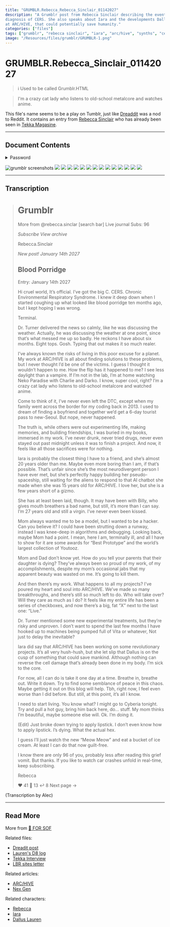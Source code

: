 ```yaml
---
title: "GRUMBLR.Rebecca_Rebecca_Sinclair_01142027"
description: "A Grumblr post from Rebecca Sinclair describing the events around her 
diagnosis of CERS. She also speaks about Iara and the developments Dallus Lauren is making 
at ARC/HIVE, that could potentially save humanity."
categories: ["files"]
tags: ["grumblr", "rebecca sinclair", "iara", "arc/hive", "synths", "cers"]
image: "/Resources/files/grumblr/GRUMBLR-1.png"
---
```


# GRUMBLR.Rebecca_Sinclair_01142027

> ℹ︎ Used to be called Grumblr.HTML

> I'm a crazy cat lady who listens to old-school metalcore and watches anime.

This file's name seems to be a play on Tumblr, just like [Dreaddit](dreadit) was a nod to Reddit.
It contains an entry from [Rebecca Sinclair](../characters/rebecca) who has already been seen in [Tekka Magasine](tekka_interview).

***

## Document Contents

<details class="password">
  <summary>Password</summary>

14012
</details>

![grumblr screenshots](../../Resources/files/grumblr/GRUMBLR-1.png)
![](../../Resources/files/grumblr/GRUMBLR-2.png)
![](../../Resources/files/grumblr/GRUMBLR-3.png)
![](../../Resources/files/grumblr/GRUMBLR-4.png)
![](../../Resources/files/grumblr/GRUMBLR-5.png)
![](../../Resources/files/grumblr/GRUMBLR-6.png)
![](../../Resources/files/grumblr/GRUMBLR-7.png)
![](../../Resources/files/grumblr/GRUMBLR-8.png)
![](../../Resources/files/grumblr/GRUMBLR-9.png)
![](../../Resources/files/grumblr/GRUMBLR-10.png)
![](../../Resources/files/grumblr/GRUMBLR-11.png)
![](../../Resources/files/grumblr/GRUMBLR-12.png)
![](../../Resources/files/grumblr/GRUMBLR-13.png)
![](../../Resources/files/grumblr/GRUMBLR-14.png)
![](../../Resources/files/grumblr/GRUMBLR-15.png)

***

## Transcription

> # Grumblr
>
> More from @rebecca.sinclar                     [search bar]
> Live journal                                                   Subs: 96
>
> *Subscribe           View archive*
>
> Rebecca.Sinclair
>
> *New post!            January 14th 2027*
>
> ## Blood Porridge
> Entry: January 14th 2027
>
> Hi cruel world,
It’s official. I’ve got the big C. CERS. Chronic Environmental Respiratory Syndrome. I knew it 
> deep down when I started coughing up what looked like blood porridge ten months ago, but I kept 
> hoping I was wrong.
>
> Terminal.
>
> Dr. Turner delivered the news so calmly, like he was discussing the weather. Actually, he was 
> discussing the weather at one point, since that’s what messed me up so badly. He reckons 
> I have about six months. Eight tops. Gosh. Typing that out makes it so much realer.
>
> I’ve always known the risks of living in this poor excuse for a planet. My work at ARC/HIVE 
> is all about finding solutions to these problems, but I never thought I’d be one of the victims. 
> I guess I thought it wouldn’t happen to me. How the flip has it happened to me? I see less daylight 
> than a vampire. If I’m not in the lab, I’m at home watching Neko Paradise with Charlie and Darko. 
> I know, super cool, right? I’m a crazy cat lady who listens to old-school metalcore and watched anime.
>
> Come to think of it, I’ve never even left the DTC, except when my family went across the border for my 
> coding back in 2013. I used to dream of finding a boyfriend and together we’d get a 6-day tourist pass to 
> new-Seoul. But nope, never happened.
>
> The truth is, while others were out experimenting life, making memories, and building friendships, I was 
> buried in my books, immersed in my work. I’ve never drunk, never tried drugs, never even stayed out past 
> midnight unless it was to finish a project. And now, it feels like all those sacrifices were for nothing.
>
> Iara is probably the closest thing I have to a friend, and she’s almost 20 years older than me. 
> Maybe even more boring than I am, if that’s possible. That’s unfair since she’s the most neurodivergent 
> person I have ever met, but she’s perfectly happy building her pseudo-spaceship, still waiting for the 
> aliens to respond to that AI chatbot she made when she was 15 years old for ARC/HIVE. I love her, but she 
> is a few years short of a gizmo.
>
> She has at least been laid, though. It may have been with Billy, who gives mouth breathers a bad name, 
> but still, it’s more than I can say. I’m 27 years old and still a virgin. I’ve never even been kissed.
>
> Mom always wanted me to be a model, but I wanted to be a hacker. Can you believe it? I could have been 
> strutting down a runway, instead I was knee-deep in algorithms and debugging. Looking back, maybe Mom 
> had a point. I mean, here I am, terminally ill, and all I have to show for it are some awards for 
> “Best Prototype” and the world’s largest collection of Youtooz.
>
> Mom and Dad don’t know yet. How do you tell your parents that their daughter is dying? They’ve always been 
> so proud of my work, of my accomplishments, despite my mom’s occasional jabs that my apparent beauty was 
> wasted on me. It’s going to kill them.
>
> And then there’s my work. What happens to all my projects? I’ve poured my heart and soul into ARC/HIVE. 
> We’ve made so many breakthroughs, and there’s still so much left to do. Who will take over? Will they care 
> as much as I do? It feels like my entire life has been a series of checkboxes, and now there’s a big, fat “X” next to the last one: “Live.”
>
> Dr. Turner mentioned some new experimental treatments, but they’re risky and unproven. I don’t want to 
> spend the last few months I have hooked up to machines being pumped full of Vita or whatever, Not just 
> to delay the inevitable?
>
> Iara did say that ARC/HIVE has been working on some revolutionary projects. It’s all very hush-hush, 
> but she let slip that Dallus is on the cusp of something that could save mankind. Although nothing can 
> reverse the cell damage that’s already been done in my body. I’m sick to the core. 
>
> For now, all I can do is take it one day at a time. Breathe in, breathe out. Write it down. 
> Try to find some semblance of peace in this chaos. Maybe getting it out on this blog will help. 
> Tbh, right now, I feel even worse than I did before. But still, at this point, it’s all I know.
>
> I need to start living. You know what? I might go to Cyberia tonight. Try and pull a hot guy, 
> bring him back here, do… stuff. My mom thinks I’m beautiful, maybe someone else will. Ok. I’m doing it.
>
> (Edit) Just broke down trying to apply lipstick. I don’t even know how to apply lipstick. I’s dying. 
> What the actual hex.
>
> I guess I’ll just watch the new “Meow Meow” and eat a bucket of ice cream. At least I can do that 
> now guilt-free.
>
> I know there are only 96 of you, probably less after reading this grief vomit. But thanks. If you like to watch 
> car crashes unfold in real-time, keep subscribing.
>
>
> Rebecca
>
>
>
> ❤️ 41      💬 13        ↩️ 8                                     Next page ->

(Transcription by Alec)

***

## Read More

More from [📁 FOR SOF](./for-sof)

Related files:

- [Dreadit post](dreadit)
- [Lauren's D8 log](lauren_d8_log)
- [Tekka Interview](tekka_interview)
- [LBR sites letter](lbr_sites)

Related articles:

- [ARC/HIVE](../lore/archive)
- [Nex Gen](../lore/nex-gen-corporation)

Related characters:

- [Rebecca](../characters/rebecca)
- [Iara](../characters/iara)
- [Dallus Lauren](../characters/dallus-lauren)
